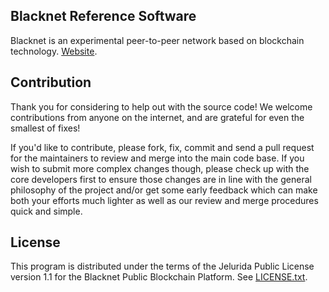 ## Blacknet Reference Software

Blacknet is an experimental peer-to-peer network based on blockchain technology.
[Website](https://blacknet.ninja/).

## Contribution

Thank you for considering to help out with the source code! We welcome contributions from
anyone on the internet, and are grateful for even the smallest of fixes!

If you'd like to contribute, please fork, fix, commit and send a pull request
for the maintainers to review and merge into the main code base. If you wish to submit more
complex changes though, please check up with the core developers first
to ensure those changes are in line with the general philosophy of the project and/or get some
early feedback which can make both your efforts much lighter as well as our review and merge
procedures quick and simple.

## License

This program is distributed under the terms of the Jelurida Public License
version 1.1 for the Blacknet Public Blockchain Platform. See [LICENSE.txt](LICENSE.txt).
